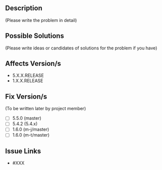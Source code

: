 ## Description
(Please write the problem in detail)

## Possible Solutions
(Please write ideas or candidates of solutions for the problem if you have)

## Affects Version/s
- 5.X.X.RELEASE
- 1.X.X.RELEASE

## Fix Version/s
(To be written later by project member)
- [ ] 5.5.0 (master)
- [ ] 5.4.2 (5.4.x)
- [ ] 1.6.0 (m-j/master)
- [ ] 1.6.0 (m-t/master)

## Issue Links
- #XXX
